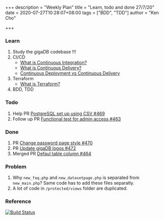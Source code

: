 +++
description = "Weekly Plan"
title = "Learn, todo and done 27/7/20"
date = 2020-07-27T10:28:07+08:00
tags = ["BDD", "TDD"]
author = "Ken Cho"

+++  
### Learn
1. Study the gigaDB codebase !!!
2. CI/CD
    - [What is Continuous Integration?](https://www.youtube.com/watch?v=1er2cjUq1UI&vl=en)
    - [What is Continuous Delivery?](https://www.youtube.com/watch?v=2TTU5BB-k9U)
    - [Continuous Deployment vs Continuous Delivery](https://www.youtube.com/watch?v=LNLKZ4Rvk8w)
3. Terraform
    - [What is Terraform?](https://www.ibm.com/cloud/learn/terraform)
3. BDD, TDD

### Todo
1. Help PR [PostgreSQL set up using CSV #469](https://github.com/gigascience/gigadb-website/pull/469)
2. Follow up PR [Functional test for admin access #463](https://github.com/gigascience/gigadb-website/pull/463)

### Done
1. PR [Change password page style #470](https://github.com/gigascience/gigadb-website/pull/470)
2. PR [Update gigaDB logos #472](https://github.com/gigascience/gigadb-website/pull/472)
3. Merged PR [Defaul table column #464](https://github.com/gigascience/gigadb-website/pull/464)

### Problem
1. Why `new_faq.php` and `new_datasetpage.php` is separated from `new_main.php`? Same code has to add these files separatly.  
2. A lot of code in `/protected/views` folder are duplicated.

### Reference


[![Build Status](https://travis-ci.org/kencho51/gigathing.svg?branch=master)](https://travis-ci.org/kencho51/gigathing)


